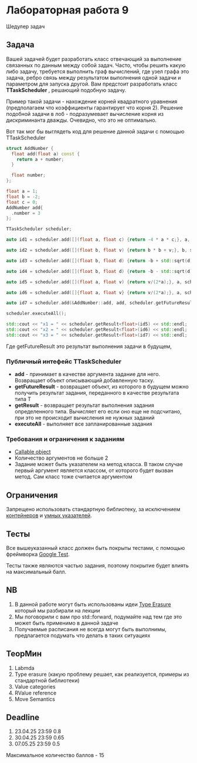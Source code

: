 # Лабораторная работа 9

Шедулер задач

## Задача

Вашей задачей будет разработать класс отвечающий за выполнение связанных по данным между собой задач.
Часто, чтобы решить какую либо задачу, требуется выполнить граф вычислений, где узел графа это задача, ребро связь между результатом выполнения одной задачи и параметром для запуска другой. Вам предстоит разработать класс **TTaskScheduler** , решающий подобную задачу.

Пример такой задачи - нахождение корней квадратного уравнения (предполагаем что коэффициенты гарантирует что корня 2). Решение подобной задачи в лоб - подразумевает вычисление корня из дискриминанта дважды.  Очевидно, что это не оптимально.


Вот так мог бы выглядеть код для решение данной задачи с помощью TTaskScheduler

```cpp
struct AddNumber {
  float add(float a) const {
    return a + number;
  }

  float number;
};

float a = 1;
float b = -2;
float c = 0;
AddNumber add{
  .number = 3
};

TTaskScheduler scheduler;

auto id1 = scheduler.add([](float a, float c) {return -4 * a * c;}, a, c);

auto id2 = scheduler.add([](float b, float v) {return b * b + v;}, b, scheduler.getFutureResult<float>(id1));

auto id3 = scheduler.add([](float b, float d) {return -b + std::sqrt(d);}, b, scheduler.getFutureResult<float>(id2));

auto id4 = scheduler.add([](float b, float d) {return -b - std::sqrt(d);}, b, scheduler.getFutureResult<float>(id2));

auto id5 = scheduler.add([](float a, float v) {return v/(2*a);}, a, scheduler.getFutureResult<float>(id3));

auto id6 = scheduler.add([]{float a, float v} {return v/(2*a);}, a, scheduler.getFutureResult<float>(id4));

auto id7 = scheduler.add(&AddNumber::add, add, scheduler.getFutureResult<float>(id6));

scheduler.executeAll();

std::cout << "x1 = " << scheduler.getResult<float>(id5) << std::endl;
std::cout << "x2 = " << scheduler.getResult<float>(id6) << std::endl;
std::cout << "x3 = " << scheduler.getResult<float>(id7) << std::endl;
```

Где getFutureResult это результат выполнения задачи в будущем,

### Публичный интефейс TTaskScheduler

 - **add** - принимает в качестве аргумента задание для него. Возвращает объект описывающий добавленную таску.
 - **getFutureResult<T>** - возвращает объект, из которого в будущем можно получить результат задания, переданного в качестве результата типа Т
 - **getResult<T>** - возвращает результат выполнения задания определенного типа. Вычисляет его если оно еще не подсчитано, при это не происходит вычисления не нужных заданий
 - **executeAll** - выполняет все запланированные задания

### Требования и ограничения к заданиям

  - [Callable object](https://en.cppreference.com/w/cpp/named_req/Callable)
  - Количество аргументов не больше 2
  - Задание может быть указателем на метод класса. В таком случае первый аргумент является классом, от которого будет вызван метод. Сам класс тоже считается аргументом

## Ограничения

 Запрещено использовать стандартную библиотеку, за исключением [контейнеров](https://en.cppreference.com/w/cpp/container) и [умных указателей](https://en.cppreference.com/w/cpp/memory).

## Тесты

Все вышеуказанный класс должен быть покрыты тестами, с помощью фреймворка [Google Test](http://google.github.io/googletest).

Тесты также являются частью задания, поэтому покрытие будет влиять на максимальный балл.

## NB

1. В данной работе могут быть использованы идеи [Type Erasure](https://en.wikibooks.org/wiki/More_C%2B%2B_Idioms/Type_Erasure) который мы разбирали на лекции
2. Мы поговорили с вам про std::forward, подумайте над тем где это может быть применимо в данной задаче
3. Получаемые расписания не всегда могут быть выполнимы, предлагается подумать что делать в таких ситуациях

## ТеорМин

1. Labmda
2. Type erasure (какую проблему решает, как реализуется, примеры из стандартной библиотеки)
3. Value categories
4. RValue reference
5. Move Semantics

## Deadline

1. 23.04.25 23:59 0.8
2. 30.04.25 23:59 0.65
3. 07.05.25 23:59 0.5

Максимальное количество баллов - 15

